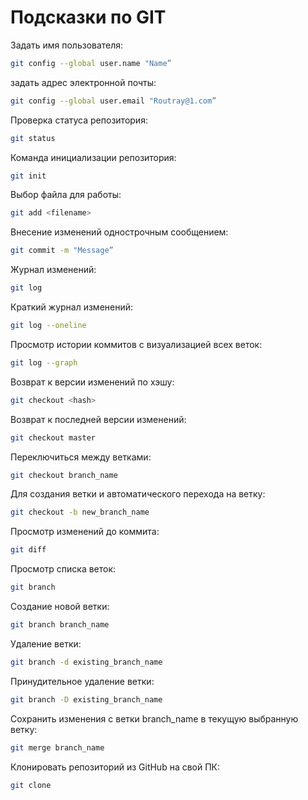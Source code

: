 # Подсказки по GIT

Задать имя пользователя:
```sh
git config --global user.name "Name”
```

задать адрес электронной почты:
```sh
git config --global user.email "Routray@1.com”
```

Проверка статуса репозитория:
```sh
git status
```

Команда инициализации репозитория:
```sh
git init
```

Выбор файла для работы:
```sh
git add <filename>
```

Внесение изменений однострочным сообщением:
```sh
git commit -m "Message”
```

Журнал изменений:
```sh
git log
```

Краткий журнал изменений:
```sh
git log --oneline
```

Просмотр истории коммитов с визуализацией всех веток:
```sh
git log --graph
```

Возврат к версии изменений по хэшу:
```sh
git checkout <hash>
```

Возврат к последней версии изменений:
```sh
git checkout master
```

Переключиться между ветками:
```sh
git checkout branch_name
```

Для создания ветки и автоматического перехода на ветку:
```sh
git checkout -b new_branch_name
```

Просмотр изменений до коммита:
```sh
git diff
```

Просмотр списка веток:
```sh
git branch
```

Создание новой ветки:
```sh
git branch branch_name
```

Удаление ветки:
```sh
git branch -d existing_branch_name
```

Принудительное удаление ветки:
```sh
git branch -D existing_branch_name
```

Сохранить изменения с ветки branch_name в текущую выбранную ветку:
```sh
git merge branch_name
```

Клонировать репозиторий из GitHub на свой ПК:
```sh
git clone
```

